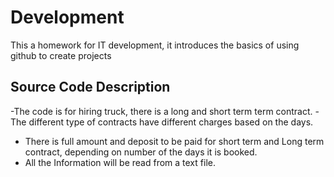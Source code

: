 # Development
This a homework for IT development, it introduces the basics of using github to create projects

## Source Code Description
-The code is for hiring truck, there is a long and short term term contract. 
-The different type of contracts have different charges based on the days.
- There is full amount and deposit to be paid for short term and Long term contract, depending on number of the days it is booked.
- All the Information will be read from a text file.
